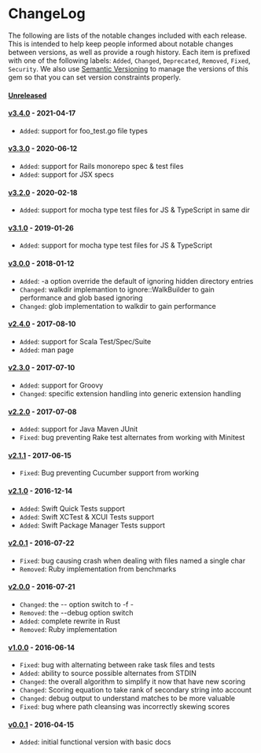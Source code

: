 # ChangeLog

The following are lists of the notable changes included with each release.
This is intended to help keep people informed about notable changes between
versions, as well as provide a rough history. Each item is prefixed with
one of the following labels: `Added`, `Changed`, `Deprecated`,
`Removed`, `Fixed`, `Security`. We also use [Semantic
Versioning](http://semver.org) to manage the versions of this gem so
that you can set version constraints properly.

#### [Unreleased][unreleased]

#### [v3.4.0][v3.4.0] - 2021-04-17

* `Added`: support for foo_test.go file types

#### [v3.3.0][v3.3.0] - 2020-06-12

* `Added`: support for Rails monorepo spec & test files
* `Added`: support for JSX specs

#### [v3.2.0][v3.2.0] - 2020-02-18

* `Added`: support for mocha type test files for JS & TypeScript in same dir

#### [v3.1.0][v3.1.0] - 2019-01-26

* `Added`: support for mocha type test files for JS & TypeScript

#### [v3.0.0][v3.0.0] - 2018-01-12

* `Added`: -a option override the default of ignoring hidden directory entries
* `Changed`: walkdir implemantion to ignore::WalkBuilder to gain performance and glob based ignoring
* `Changed`: glob implementation to walkdir to gain performance

#### [v2.4.0][v2.4.0] - 2017-08-10

* `Added`: support for Scala Test/Spec/Suite
* `Added`: man page

#### [v2.3.0][v2.3.0] - 2017-07-10

* `Added`: support for Groovy
* `Changed`: specific extension handling into generic extension handling

#### [v2.2.0][v2.2.0] - 2017-07-08

* `Added`: support for Java Maven JUnit
* `Fixed`: bug preventing Rake test alternates from working with Minitest

#### [v2.1.1][v2.1.1] - 2017-06-15

* `Fixed`: Bug preventing Cucumber support from working

#### [v2.1.0][v2.1.0] - 2016-12-14

* `Added`: Swift Quick Tests support
* `Added`: Swift XCTest & XCUI Tests support
* `Added`: Swift Package Manager Tests support

#### [v2.0.1][v2.0.1] - 2016-07-22

* `Fixed`: bug causing crash when dealing with files named a single char
* `Removed`: Ruby implementation from benchmarks

#### [v2.0.0][v2.0.0] - 2016-07-21

* `Changed`: the -- option switch to -f -
* `Removed`: the --debug option switch
* `Added`: complete rewrite in Rust
* `Removed`: Ruby implementation

#### [v1.0.0][v1.0.0] - 2016-06-14

* `Fixed`: bug with alternating between rake task files and tests
* `Added`: ability to source possible alternates from STDIN
* `Changed`: the overall algorithm to simplify it now that have new scoring
* `Changed`: Scoring equation to take rank of secondary string into account
* `Changed`: debug output to understand matches to be more valuable
* `Fixed`: bug where path cleansing was incorrectly skewing scores

#### [v0.0.1][v0.0.1] - 2016-04-15

* `Added`: initial functional version with basic docs

[unreleased]: https://github.com/uptech/alt/compare/v3.1.0...HEAD
[v0.0.1]: https://github.com/uptech/alt/compare/7c9b152...v0.0.1
[v1.0.0]: https://github.com/uptech/alt/compare/v0.0.1...v1.0.0
[v2.0.0]: https://github.com/uptech/alt/compare/v1.0.0...v2.0.0
[v2.0.1]: https://github.com/uptech/alt/compare/v2.0.0...v2.0.1
[v2.1.0]: https://github.com/uptech/alt/compare/v2.0.1...v2.1.0
[v2.1.1]: https://github.com/uptech/alt/compare/v2.1.0...v2.1.1
[v2.2.0]: https://github.com/uptech/alt/compare/v2.1.1...v2.2.0
[v2.3.0]: https://github.com/uptech/alt/compare/v2.2.0...v2.3.0
[v2.4.0]: https://github.com/uptech/alt/compare/v2.3.0...v2.4.0
[v3.0.0]: https://github.com/uptech/alt/compare/v2.4.0...v3.0.0
[v3.1.0]: https://github.com/uptech/alt/compare/v3.0.0...v3.1.0
[v3.2.0]: https://github.com/uptech/alt/compare/v3.1.0...v3.2.0
[v3.3.0]: https://github.com/uptech/alt/compare/v3.2.0...v3.3.0
[v3.4.0]: https://github.com/uptech/alt/compare/v3.3.0...v3.4.0
